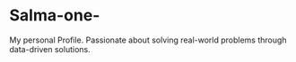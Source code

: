 # Salma-one-
My personal Profile.
Passionate about solving real-world problems through data-driven solutions.
